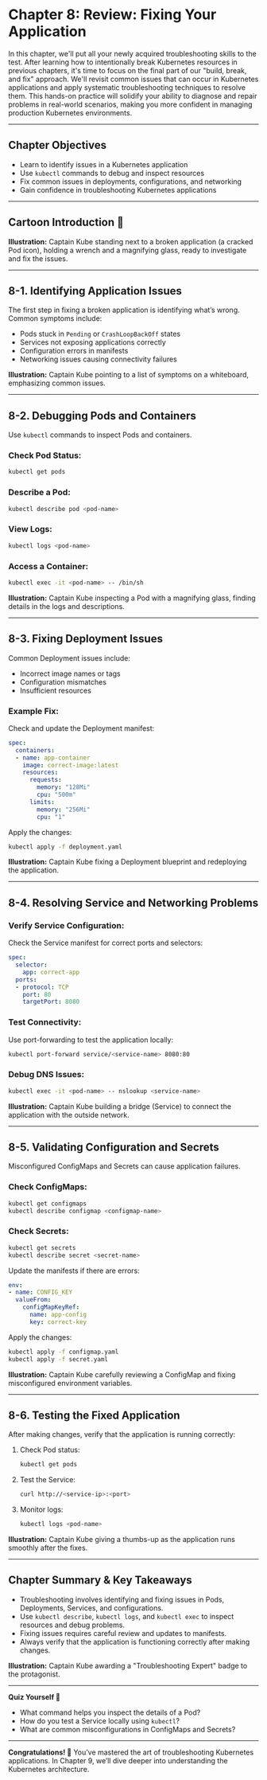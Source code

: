 # Chapter 8: Review: Fixing Your Application

In this chapter, we'll put all your newly acquired troubleshooting skills to the test. After learning how to intentionally break Kubernetes resources in previous chapters, it's time to focus on the final part of our "build, break, and fix" approach. We'll revisit common issues that can occur in Kubernetes applications and apply systematic troubleshooting techniques to resolve them. This hands-on practice will solidify your ability to diagnose and repair problems in real-world scenarios, making you more confident in managing production Kubernetes environments.

---

## Chapter Objectives

- Learn to identify issues in a Kubernetes application
- Use `kubectl` commands to debug and inspect resources
- Fix common issues in deployments, configurations, and networking
- Gain confidence in troubleshooting Kubernetes applications

---

## Cartoon Introduction 🎨

**Illustration:**
Captain Kube standing next to a broken application (a cracked Pod icon), holding a wrench and a magnifying glass, ready to investigate and fix the issues.

---

## 8-1. Identifying Application Issues

The first step in fixing a broken application is identifying what’s wrong. Common symptoms include:
- Pods stuck in `Pending` or `CrashLoopBackOff` states
- Services not exposing applications correctly
- Configuration errors in manifests
- Networking issues causing connectivity failures

**Illustration:**
Captain Kube pointing to a list of symptoms on a whiteboard, emphasizing common issues.

---

## 8-2. Debugging Pods and Containers

Use `kubectl` commands to inspect Pods and containers.

### Check Pod Status:
```bash
kubectl get pods
```

### Describe a Pod:
```bash
kubectl describe pod <pod-name>
```

### View Logs:
```bash
kubectl logs <pod-name>
```

### Access a Container:
```bash
kubectl exec -it <pod-name> -- /bin/sh
```

**Illustration:**
Captain Kube inspecting a Pod with a magnifying glass, finding details in the logs and descriptions.

---

## 8-3. Fixing Deployment Issues

Common Deployment issues include:
- Incorrect image names or tags
- Configuration mismatches
- Insufficient resources

### Example Fix:
Check and update the Deployment manifest:
```yaml
spec:
  containers:
  - name: app-container
    image: correct-image:latest
    resources:
      requests:
        memory: "128Mi"
        cpu: "500m"
      limits:
        memory: "256Mi"
        cpu: "1"
```

Apply the changes:
```bash
kubectl apply -f deployment.yaml
```

**Illustration:**
Captain Kube fixing a Deployment blueprint and redeploying the application.

---

## 8-4. Resolving Service and Networking Problems

### Verify Service Configuration:
Check the Service manifest for correct ports and selectors:
```yaml
spec:
  selector:
    app: correct-app
  ports:
  - protocol: TCP
    port: 80
    targetPort: 8080
```

### Test Connectivity:
Use port-forwarding to test the application locally:
```bash
kubectl port-forward service/<service-name> 8080:80
```

### Debug DNS Issues:
```bash
kubectl exec -it <pod-name> -- nslookup <service-name>
```

**Illustration:**
Captain Kube building a bridge (Service) to connect the application with the outside network.

---

## 8-5. Validating Configuration and Secrets

Misconfigured ConfigMaps and Secrets can cause application failures.

### Check ConfigMaps:
```bash
kubectl get configmaps
kubectl describe configmap <configmap-name>
```

### Check Secrets:
```bash
kubectl get secrets
kubectl describe secret <secret-name>
```

Update the manifests if there are errors:
```yaml
env:
- name: CONFIG_KEY
  valueFrom:
    configMapKeyRef:
      name: app-config
      key: correct-key
```

Apply the changes:
```bash
kubectl apply -f configmap.yaml
kubectl apply -f secret.yaml
```

**Illustration:**
Captain Kube carefully reviewing a ConfigMap and fixing misconfigured environment variables.

---

## 8-6. Testing the Fixed Application

After making changes, verify that the application is running correctly:
1. Check Pod status:
   ```bash
   kubectl get pods
   ```
2. Test the Service:
   ```bash
   curl http://<service-ip>:<port>
   ```
3. Monitor logs:
   ```bash
   kubectl logs <pod-name>
   ```

**Illustration:**
Captain Kube giving a thumbs-up as the application runs smoothly after the fixes.

---

## Chapter Summary & Key Takeaways

- Troubleshooting involves identifying and fixing issues in Pods, Deployments, Services, and configurations.
- Use `kubectl describe`, `kubectl logs`, and `kubectl exec` to inspect resources and debug problems.
- Fixing issues requires careful review and updates to manifests.
- Always verify that the application is functioning correctly after making changes.

**Illustration:**
Captain Kube awarding a "Troubleshooting Expert" badge to the protagonist.

---

**Quiz Yourself 🤔**
- What command helps you inspect the details of a Pod?
- How do you test a Service locally using `kubectl`?
- What are common misconfigurations in ConfigMaps and Secrets?

---

**Congratulations! 🎉** You’ve mastered the art of troubleshooting Kubernetes applications. In Chapter 9, we’ll dive deeper into understanding the Kubernetes architecture.
